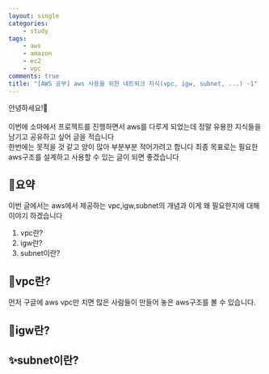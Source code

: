 ```yaml
---
layout: single
categories:
    - study
tags:
    - aws
    - amazon
    - ec2
    - vpc
comments: true
title: "[AWS 공부] aws 사용을 위한 네트워크 지식(vpc, igw, subnet, ...) -1"
---
```



안녕하세요!👋<br>  
이번에 소마에서 프로젝트를 진행하면서 aws를 다루게 되었는데 정말 유용한 지식들을 남기고 공유하고 싶어 글을 적습니다<br>
한번에는 못적을 것 같고 양이 많아 부분부분 적어가려고 합니다 최종 목표로는 필요한 aws구조를 설계하고 사용할 수 있는 글이 되면 좋겠습니다<br>

## 🙏요약
이번 글에서는 aws에서 제공하는 vpc,igw,subnet의 개념과 이게 왜 필요한지에 대해 이야기 하겠습니다<br>

1. vpc란?
2. igw란?
3. subnet이란?

## 📔vpc란?
먼저 구글에 aws vpc만 치면 많은 사람들이 만들어 놓은 aws구조를 볼 수 있습니다.<br>



## 👀igw란?  

## ✨subnet이란?
